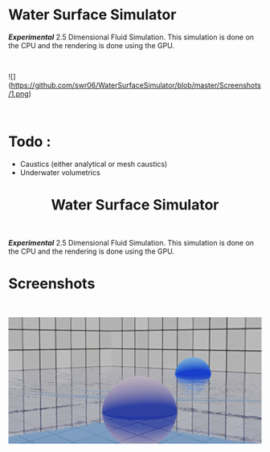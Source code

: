 # Water Surface Simulator

***Experimental*** 2.5 Dimensional Fluid Simulation. This simulation is done on the CPU and the rendering is done using the GPU.

</br>

![] (https://github.com/swr06/WaterSurfaceSimulator/blob/master/Screenshots/1.png)

</br>

# Todo : 
- Caustics (either analytical or mesh caustics)
- Underwater volumetrics

<!-- Allow this file to not have a first line heading -->
<!-- markdownlint-disable-file MD041 -->

<!-- inline html -->
<!-- markdownlint-disable-file MD033 -->

<div align="center">

# Water Surface Simulator
  
</div>
</br>

***Experimental*** 2.5 Dimensional Fluid Simulation. This simulation is done on the CPU and the rendering is done using the GPU.

</div>

# Screenshots

</br>

![s18](https://github.com/swr06/WaterSurfaceSimulator/blob/main/Screenshots/1.png)

</br>

